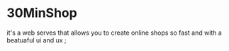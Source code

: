 
# 30MinShop

it's a web serves that allows you to create online shops so fast and with a beatuaful ui and ux ;


